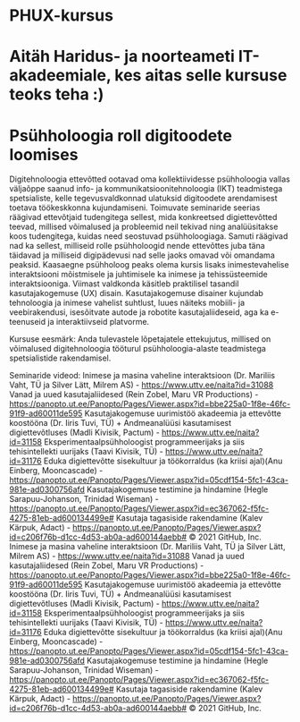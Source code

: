 # PHUX-kursus
# Aitäh Haridus- ja noorteameti IT-akadeemiale, kes aitas selle kursuse teoks teha :)

# Psühholoogia roll digitoodete loomises
Digitehnoloogia ettevõtted ootavad oma kollektiividesse psühholoogia vallas väljaõppe saanud info- ja kommunikatsioonitehnoloogia (IKT) teadmistega spetsialiste, kelle tegevusvaldkonnad ulatuksid digitoodete arendamisest toetava töökeskkonna kujundamiseni. Toimuvate seminaride seerias räägivad ettevõtjaid tudengitega sellest, mida konkreetsed digiettevõtted teevad, millised võimalused ja probleemid neil tekivad ning analüüsitakse koos tudengitega, kuidas need seostuvad psühholoogiaga. Samuti räägivad nad ka sellest, milliseid rolle psühholoogid nende ettevõttes juba täna täidavad ja milliseid digipädevusi nad selle jaoks omavad või omandama peaksid.
Kaasaegne psühholoog peaks olema kursis lisaks inimestevahelise interaktsiooni mõistmisele ja juhtimisele ka inimese ja tehissüsteemide interaktsiooniga. Viimast valdkonda käsitleb praktilisel tasandil kasutajakogemuse (UX) disain. Kasutajakogemuse disainer kujundab tehnoloogia ja inimese vahelist suhtlust, luues näiteks mobiili- ja veebirakendusi, isesõitvate autode ja robotite kasutajaliideseid, aga ka e-teenuseid ja interaktiivseid platvorme.

Kursuse eesmärk: 
Anda tulevastele lõpetajatele ettekujutus, millised on võimalused digitehnoloogia tööturul psühholoogia-alaste teadmistega spetsialistide rakendamisel.

Seminaride videod:
Inimese ja masina vaheline interaktsioon (Dr. Mariliis Vaht, TÜ ja Silver Lätt, Milrem AS) - https://www.uttv.ee/naita?id=31088
Vanad ja uued kasutajaliidesed (Rein Zobel, Maru VR Productions) - https://panopto.ut.ee/Panopto/Pages/Viewer.aspx?id=bbe225a0-1f8e-46fc-91f9-ad60011de595
Kasutajakogemuse uurimistöö akadeemia ja ettevõtte koostööna  (Dr. Iiris Tuvi, TÜ) + Andmeanalüüsi kasutamisest digiettevõtluses (Madli Kivisik, Pactum) - https://www.uttv.ee/naita?id=31158
Eksperimentaalpsühholoogist programmeerijaks ja siis tehisintellekti uurijaks (Taavi Kivisik, TÜ) - https://www.uttv.ee/naita?id=31176
Eduka digiettevõtte sisekultuur ja töökorraldus (ka kriisi ajal)(Anu Einberg, Mooncascade) - https://panopto.ut.ee/Panopto/Pages/Viewer.aspx?id=05cdf154-5fc1-43ca-981e-ad0300756afd
Kasutajakogemuse testimine ja hindamine (Hegle Sarapuu-Johanson, Trinidad Wiseman) - https://panopto.ut.ee/Panopto/Pages/Viewer.aspx?id=ec367062-f5fc-4275-81eb-ad600134499e#
Kasutaja tagasiside rakendamine (Kalev Kärpuk, Adact) - https://panopto.ut.ee/Panopto/Pages/Viewer.aspx?id=c206f76b-d1cc-4d53-ab0a-ad600144aebb#
© 2021 GitHub, Inc.
Inimese ja masina vaheline interaktsioon (Dr. Mariliis Vaht, TÜ ja Silver Lätt, Milrem AS) - https://www.uttv.ee/naita?id=31088
Vanad ja uued kasutajaliidesed (Rein Zobel, Maru VR Productions) - https://panopto.ut.ee/Panopto/Pages/Viewer.aspx?id=bbe225a0-1f8e-46fc-91f9-ad60011de595
Kasutajakogemuse uurimistöö akadeemia ja ettevõtte koostööna  (Dr. Iiris Tuvi, TÜ) + Andmeanalüüsi kasutamisest digiettevõtluses (Madli Kivisik, Pactum) - https://www.uttv.ee/naita?id=31158
Eksperimentaalpsühholoogist programmeerijaks ja siis tehisintellekti uurijaks (Taavi Kivisik, TÜ) - https://www.uttv.ee/naita?id=31176
Eduka digiettevõtte sisekultuur ja töökorraldus (ka kriisi ajal)(Anu Einberg, Mooncascade) - https://panopto.ut.ee/Panopto/Pages/Viewer.aspx?id=05cdf154-5fc1-43ca-981e-ad0300756afd
Kasutajakogemuse testimine ja hindamine (Hegle Sarapuu-Johanson, Trinidad Wiseman) - https://panopto.ut.ee/Panopto/Pages/Viewer.aspx?id=ec367062-f5fc-4275-81eb-ad600134499e#
Kasutaja tagasiside rakendamine (Kalev Kärpuk, Adact) - https://panopto.ut.ee/Panopto/Pages/Viewer.aspx?id=c206f76b-d1cc-4d53-ab0a-ad600144aebb#
© 2021 GitHub, Inc.
